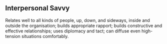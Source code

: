 ## Interpersonal Savvy

Relates well to all kinds of people, up, down, and sideways, inside and outside the organisation; builds appropriate rapport; builds constructive and effective relationships; uses diplomacy and tact; can diffuse even high-tension situations comfortably.